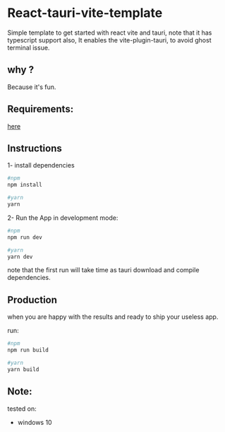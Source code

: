 # React-tauri-vite-template

Simple template to get started with react vite and tauri, note that it has typescript support also, It enables the vite-plugin-tauri, to avoid ghost terminal issue.

## why ?

Because it's fun.

## Requirements:

[here](https://tauri.studio/docs/getting-started/prerequisites)

## Instructions

1- install dependencies

```sh
#npm
npm install

#yarn
yarn
```

2- Run the App in development mode:

```sh
#npm
npm run dev

#yarn
yarn dev
```

note that the first run will take time as tauri download and compile dependencies.

## Production

when you are happy with the results and ready to ship your useless app.

run:

```sh
#npm
npm run build

#yarn
yarn build
```

## Note:

tested on:

- windows 10
